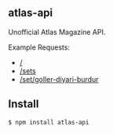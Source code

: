 ## atlas-api

Unofficial Atlas Magazine API.

Example Requests:

* [/](http://atlas.api.anakaynak.com/)
* [/sets](http://atlas.api.anakaynak.com/sets)
* [/set/goller-diyari-burdur](http://atlas.api.anakaynak.com/set/goller-diyari-burdur)

## Install

```bash
$ npm install atlas-api
```
